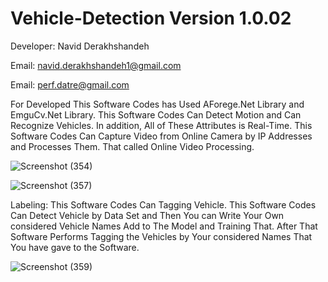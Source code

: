 # Vehicle-Detection Version 1.0.02
Developer: Navid Derakhshandeh

Email: navid.derakhshandeh1@gmail.com

Email: perf.datre@gmail.com

For Developed This Software Codes has Used AForege.Net Library and EmguCv.Net Library. This Software Codes Can Detect Motion and Can Recognize Vehicles. In addition, All of These Attributes is Real-Time. This Software Codes Can Capture Video from Online Camera by IP Addresses and Processes Them. That called Online Video Processing.

![Screenshot (354)](https://github.com/Navid-Derakhshandeh/Vehicle-Detection/assets/111235264/d24cccd3-55d0-43ab-b5ab-ef38856c2ba0)

![Screenshot (357)](https://github.com/Navid-Derakhshandeh/Vehicle-Detection/assets/111235264/8d432b09-55ce-4935-b74a-59d59e0395f7)


Labeling: This Software Codes Can Tagging Vehicle. This Software Codes Can Detect Vehicle by Data Set and Then You can Write Your Own considered Vehicle Names Add to The Model and Training That. After That Software Performs Tagging the Vehicles by Your considered Names That You have gave to the Software.

![Screenshot (359)](https://github.com/Navid-Derakhshandeh/Vehicle-Detection/assets/111235264/05ad9f5b-1401-4c35-b23e-60b7366ad2c2)

